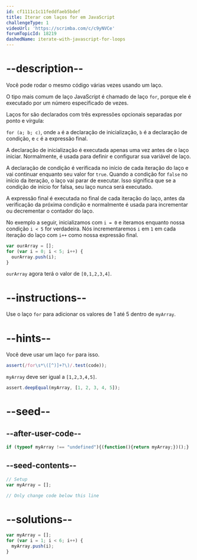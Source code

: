 ```yaml
---
id: cf1111c1c11feddfaeb5bdef
title: Iterar com laços for em JavaScript
challengeType: 1
videoUrl: 'https://scrimba.com/c/c9yNVCe'
forumTopicId: 18219
dashedName: iterate-with-javascript-for-loops
---
```


# --description--

Você pode rodar o mesmo código várias vezes usando um laço.

O tipo mais comum de laço JavaScript é chamado de laço `for`, porque ele é executado por um número especificado de vezes.

Laços for são declarados com três expressões opcionais separadas por ponto e vírgula:

`for (a; b; c)`, onde `a` é a declaração de inicialização, `b` é a declaração de condição, e `c` é a expressão final.

A declaração de inicialização é executada apenas uma vez antes de o laço iniciar. Normalmente, é usada para definir e configurar sua variável de laço.

A declaração de condição é verificada no início de cada iteração do laço e vai continuar enquanto seu valor for `true`. Quando a condição for `false` no início da iteração, o laço vai parar de executar. Isso significa que se a condição de início for falsa, seu laço nunca será executado.

A expressão final é executada no final de cada iteração do laço, antes da verificação da próxima condição e normalmente é usada para incrementar ou decrementar o contador do laço.

No exemplo a seguir, inicializamos com `i = 0` e iteramos enquanto nossa condição `i < 5` for verdadeira. Nós incrementaremos `i` em `1` em cada iteração do laço com `i++` como nossa expressão final.

```js
var ourArray = [];
for (var i = 0; i < 5; i++) {
  ourArray.push(i);
}
```

`ourArray` agora terá o valor de `[0,1,2,3,4]`.

# --instructions--

Use o laço `for` para adicionar os valores de 1 até 5 dentro de `myArray`.

# --hints--

Você deve usar um laço `for` para isso.

```js
assert(/for\s*\([^)]+?\)/.test(code));
```

`myArray` deve ser igual a `[1,2,3,4,5]`.

```js
assert.deepEqual(myArray, [1, 2, 3, 4, 5]);
```

# --seed--

## --after-user-code--

```js
if (typeof myArray !== "undefined"){(function(){return myArray;})();}
```

## --seed-contents--

```js
// Setup
var myArray = [];

// Only change code below this line
```

# --solutions--

```js
var myArray = [];
for (var i = 1; i < 6; i++) {
  myArray.push(i);
}
```
